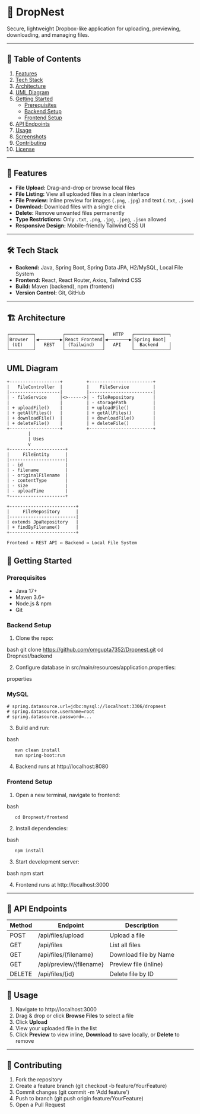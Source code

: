 # 📁 DropNest

Secure, lightweight Dropbox-like application for uploading, previewing, downloading, and managing files.

---

## 🚀 Table of Contents

1. [Features](#features)  
2. [Tech Stack](#tech-stack)  
3. [Architecture](#architecture)
4. [UML Diagram](#uml-diagram)    
5. [Getting Started](#getting-started)  
   - [Prerequisites](#prerequisites)  
   - [Backend Setup](#backend-setup)  
   - [Frontend Setup](#frontend-setup)  
6. [API Endpoints](#api-endpoints)  
7. [Usage](#usage)  
8. [Screenshots](#screenshots)  
9. [Contributing](#contributing)  
10. [License](#license)  

---

## 🌟 Features

- **File Upload:** Drag-and-drop or browse local files  
- **File Listing:** View all uploaded files in a clean interface  
- **File Preview:** Inline preview for images (`.png`, `.jpg`) and text (`.txt`, `.json`)  
- **Download:** Download files with a single click  
- **Delete:** Remove unwanted files permanently  
- **Type Restrictions:** Only `.txt`, `.png`, `.jpg`, `.jpeg`, `.json` allowed  
- **Responsive Design:** Mobile-friendly Tailwind CSS UI  

---

## 🛠 Tech Stack

- **Backend:** Java, Spring Boot, Spring Data JPA, H2/MySQL, Local File System  
- **Frontend:** React, React Router, Axios, Tailwind CSS  
- **Build:** Maven (backend), npm (frontend)  
- **Version Control:** Git, GitHub  

---

## 🏗 Architecture

```
┌─────────┐          ┌──────────────┐   HTTP   ┌─────────────┐
│Browser  │◀────────▶│React Frontend│◀────────▶│Spring Boot│
│ (UI)    │   REST   │ (Tailwind)   │   API    │  Backend    │
└─────────┘          └──────────────┘          └─────────────┘
```

## UML Diagram

```
+-------------------+         +------------------------+
|   FileController  |         |    FileService         |
|-------------------|         |------------------------|
| - fileService     |<>------>| - fileRepository       |
|                   |         | - storagePath          |
| + uploadFile()    |         | + uploadFile()         |
| + getAllFiles()   |         | + getAllFiles()        |
| + downloadFile()  |         | + downloadFile()       |
| + deleteFile()    |         | + deleteFile()         |
+-------------------+         +------------------------+
        |
        | Uses
        v
+---------------------+
|     FileEntity      |
|---------------------|
| - id                |
| - filename          |
| - originalFilename  |
| - contentType       |
| - size              |
| - uploadTime        |
+---------------------+

+-------------------------+
|     FileRepository      |
|-------------------------|
| extends JpaRepository   |
| + findByFilename()      |
+-------------------------+

Frontend ↔ REST API ↔ Backend ↔ Local File System
```

## 🏁 Getting Started

### Prerequisites

* Java 17+
* Maven 3.6+
* Node.js & npm
* Git

### Backend Setup

1. Clone the repo:

   
bash
   git clone https://github.com/omgupta7352/Dropnest.git
   cd Dropnest/backend

2. Configure database in src/main/resources/application.properties:

   
properties
   ### MySQL
   ```
   # spring.datasource.url=jdbc:mysql://localhost:3306/dropnest
   # spring.datasource.username=root
   # spring.datasource.password=...
```
3. Build and run:

   
bash
```
   mvn clean install
   mvn spring-boot:run
```
4. Backend runs at http://localhost:8080

### Frontend Setup

1. Open a new terminal, navigate to frontend:

   
bash
```
   cd Dropnest/frontend
```

2. Install dependencies:

   
bash
```
   npm install
```
3. Start development server:

   
bash
   npm start

4. Frontend runs at http://localhost:3000

---

## 📡 API Endpoints

| Method | Endpoint                   | Description           |
| ------ | -------------------------- | --------------------- |
| POST   | /api/files/upload          | Upload a file         |
| GET    | /api/files                 | List all files        |
| GET    | /api/files/{filename}      | Download file by Name  |
| GET    | /api/preview/{filename}    | Preview file (inline) |
| DELETE | /api/files/{id}            | Delete file by ID     |



## 📖 Usage

1. Navigate to http://localhost:3000
2. Drag & drop or click **Browse Files** to select a file
3. Click **Upload**
4. View your uploaded file in the list
5. Click **Preview** to view inline, **Download** to save locally, or **Delete** to remove

---

## 🤝 Contributing

1. Fork the repository
2. Create a feature branch (git checkout -b feature/YourFeature)
3. Commit changes (git commit -m 'Add feature')
4. Push to branch (git push origin feature/YourFeature)
5. Open a Pull Request





